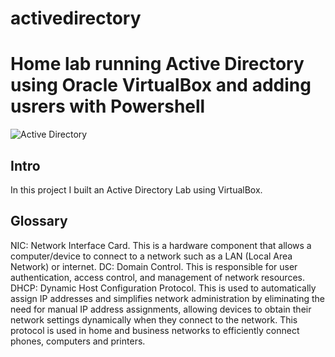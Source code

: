 # activedirectory
# Home lab running Active Directory using Oracle VirtualBox and adding usrers with Powershell
![Active Directory ](https://github.com/mar7inb/activedirectory/assets/90795866/c1d0121c-d9ea-4072-8ad4-81fa4ab68058)

## Intro

In this project I built an Active Directory Lab using VirtualBox. 

## Glossary

NIC: Network Interface Card. This is a hardware component that allows a computer/device to connect to a network such as a LAN (Local Area Network) or internet. 
DC: Domain Control. This is responsible for user authentication, access control, and management of network resources. 
DHCP: Dynamic Host Configuration Protocol. This is used to automatically assign IP addresses and simplifies network administration by eliminating the need for manual IP address assignments, allowing devices to obtain their network settings dynamically when they connect to the network. This protocol is used in home and business networks to efficiently connect phones, computers and printers. 
